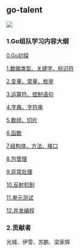 <!--
 * @Author: 光城
 * @Date: 2020-10-30 14:20:42
 * @LastEditors: 光城
 * @LastEditTime: 2020-12-06 12:45:17
 * @Description:
 * @FilePath: /go-talent/README.md
-->
## go-talent

![](./img/golang.png)

### 1.Go组队学习内容大纲

[0.Go初探](0.Go初探.md)

[1.数据类型、关键字、标识符](1.数据类型、关键字、标识符.md)

[2.变量、常量、枚举 ](2.变量、常量、枚举.md)

[3.运算符、控制语句](3.运算符、控制语句.md)

[4.字典、字符串](4.字典、字符串.md)

[5.数组、切片](5.数组、切片.md)

[6.函数](6.函数.md)

[7.结构体、方法、接口](7.结构体、方法、接口.md)

[8.包管理](8.包管理.md)

[9.异常处理](9.异常处理.md)

[10.反射机制](10.反射机制.md)

[11.单元测试](11.单元测试.md)

[12.并发编程](12.并发编程.md)

### 2.贡献者
光城、伊雪、苏鹏、梁家辉
